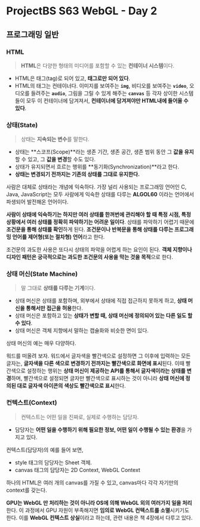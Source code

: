 # ProjectBS S63 WebGL - Day 2

## 프로그래밍 일반

### HTML

> **HTML**은 다양한 형태의 미디어를 포함할 수 있는 **컨테이너 시스템**이다.
- HTML은 태그(tag)로 되어 있고, **태그로만 되어 있다**.
- HTML의 태그는 컨테이너다. 이미지를 보여주는 **`img`**, 비디오를 보여주는 **`video`**, 오디오를 들려주는 **`audio`**, 그림을 그릴 수 있게 해주는 **`canvas`** 등 각자 상이한 시스템들이 모두 이 컨테이너에 담겨져서, **컨테이너에 담겨져야만 HTML내에 들어올 수 있다**.

### 상태(State)

> 상태는 **지속되는 변수**를 말한다.
- 상태는 **스코프(Scope)**라는 생존 기간, 생존 공간, 생존 범위 동안 그 **값을 유지**할 수 있고, 그 **값을 변경**할 수도 있다.
- 상태가 유지되면서 흐르는 행위를 **동기화(Synchronization)**라고 한다.
- **상태는 변경되기 전까지는 기존의 상태를 그대로 유지한다.**

사람은 대체로 상태라는 개념에 익숙하다. 가장 널리 사용되는 프로그래밍 언어인 C, Java, JavaScript는 모두 사람에게 익숙한 상태를 다루는 **ALGOL60** 이라는 언어에서 파생되어 발전해온 언어이다.

**사람이 상태에 익숙하기는 하지만 여러 상태를 한꺼번에 관리해야 할 때 특정 시점, 특정 상황에서 여러 상태를 정확히 파악하기는 어려운 일이다**. 상태를 파악하기 어렵기 때문에 **조건문을 통해 상태를 확인**하게 된다. **조건문이나 반복문을 통해 상태를 다루는 프로그래밍 언어를 제어형(또는 절차형) 언어**라고 한다.

조건문의 과도한 사용은 또다시 상태의 파악을 어렵게 하는 요인이 된다. **객체 지향이나 디자인 패턴은 궁극적으로는 과도한 조건문의 사용을 막는 것을 목적**으로 한다.

### 상태 머신(State Machine)

> 말 그대로 **상태를 다루는 기계**이다.
- 상태 머신은 상태를 포함하며, 외부에서 상태에 직접 접근하지 못하게 하고, **상태 머신을 통해서만 접근을 허용**한다.
- 상태 머신은 포함하고 있는 **상태가 변할 때, 상태 머신에 정의되어 있는 다른 일도 할 수 있다**.
- 상태 머신은 객체 지향에서 말하는 캡슐화와 비슷한 면이 있다.

상태 머신의 예는 매우 다양하다.

워드를 떠올려 보자.
워드에서 글자색을 빨간색으로 설정하면 그 이후에 입력하는 모든 글자는, **글자색을 다른 색으로 변경하기 전까지는  빨간색으로 화면에 표시**된다.
이때 빨간색으로 설정하는 행위는 **상태 머신이 제공하는 API를 통해서 글자색이라는 상태를 변경**하며,
빨간색으로 설정되면 글자만 빨간색으로 표시하는 것이 아니라 **상태 머신에 정의된 대로 글자색 아이콘의 색상도 빨간색으로 표시**한다. 

### 컨텍스트(Context)

> 컨텍스트는 어떤 일을 진짜로, 실제로 수행하는 담당자.
- 담당자는 **어떤 일을 수행하기 위해 필요한 정보, 어떤 일이 수행될 수 있는 환경**을 가지고 있다.

컨텍스트(담당자)의 예를 들어 보면,

- style 태그의 담당자는 Sheet 객체.
- canvas 태그의 담당자는 2D Context, WebGL Context 

하나의 HTML은 여러 개의 canvas를 가질 수 있고, canvas마다 각각 자기만의 context를 갖는다.

**GPU는 WebGL 만 처리하는 것이 아니라 OS에 의해 WebGL 외의 여러가지 일을 처리**한다. 이 과정에서 GPU 자원이 부족해지면 **임의로 WebGL 컨텍스트를 소멸**시키기도 한다. 이를 **WebGL 컨텍스트 상실**이라고 하는데, 관련 내용은 책 4장에서 다루고 있다.
